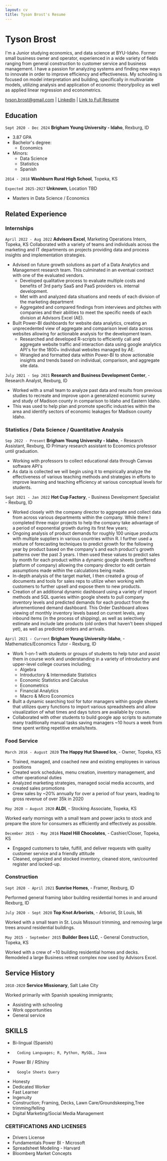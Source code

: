 ```yaml
---
layout: cv
title: Tyson Brost's Resume
---
```

# Tyson Brost


I'm a Junior studying economics, and data science at BYU-Idaho. Former small business owner and operator, experienced in a wide variety of fields ranging from general construction to customer service and business management. I have a passion for analyzing systems and finding new ways to innovate in order to improve efficiency and effectiveness. My schooling is focused on model interpretation and building, specifically in multivariate models, utilizing analysis and application of economic theory/policy as well as applied linear regression and econometrics.



<div id="webaddress">
<a href="tyson.brost@gmail.com">tyson.brost@gmail.com</a>
<!--| <a href="https://byuidatascience.github.io/development.html">Data Science Program</a>  -->
| <a href="https://www.linkedin.com/in/tyson-brost-3604481b8/">LinkedIn</a>
| <a href="https://tbrost.github.io/Brost-Resume/">Link to Full Resume</a>
</div>

<!-- https://www.monique.tech/the-art-of-markdown -->

## Education
`Sept 2020 - Dec 2024`
__Brigham Young University - Idaho__, Rexburg, ID
-	3.87 GPA
- Bachelor's degree:
    - Economics		
- Minors: 
    - Data Science 
    - Statistics
    - Spanish
	
`2014 - 2018`
__Washburn Rural High School__,	Topeka, KS

`Expected 2025-2027`
__Unknown__, Location TBD

- Masters in Data Science / Economics


## Related Experience

### Internships

`April 2022 - Aug 2022`
__Advisors Excel__, Marketing Operations Intern, Topeka, KS
Collaborated with a variety of teams and individuals across the marketing and IT departments on projects providing data and process insights and implementation strategies.
- Advised on future growth solutions as part of a Data Analytics and Management research team. This culminated in an eventual contract with one of the evaluated vendors. 
	- Developed qualitative process to evaluate multiple costs and benefits of 3rd party SaaS and PaaS providers vs. internal development.
	- Met with and analyzed data situations and needs of each division of the marketing department
	- Aggregated and compared findings from interviews and pitches with companies and their abilities to meet the specific needs of each division at Advisors Excel (AE).
- Built Power-BI dashboards for website data analytics, creating an unprecedented view of aggregate and comparison level data across websites allowing for actionable analysis for the development team.
	- Researched and developed R-scripts to efficiently call and aggregate website traffic and interaction data using google analytics API's for the 1800+ individual websites managed by AE.
	- Wrangled and formatted data within Power-BI to show actionable insights and trends based on individual, comparison, and aggregate site data.

`July 2021 - Sep 2021`
__Research and Business Development Center__, - Research Analyst, Rexburg, ID

- Worked with a small team to analyze past data and results from previous studies to recreate and improve upon a generalized economic survey and study of Madison county in comparison to Idaho and Eastern Idaho.
- This was used to help plan and promote specific industries within the area and identify sectors of economic leakages for Madison county Idaho.



### Statistics / Data Science / Quantitative Analysis

`Sep 2022 - Present`
__Brigham Young University - Idaho__, - Research Assistant, Rexburg, ID
Primary research assistant to Economics professor until graduation.
- Working with professors to collect educational data through Canvas software API's
- As data is collected we will begin using it to empirically analyze the effectiveness of various teaching methods and strategies in efforts to improve learning and teaching efficiency at various conceptual levels for students.


`Sept 2021 - Jan 2022`
__Hot Cup Factory__, - Business Development Specialist - Rexburg, ID

- Worked closely with the company director to aggregate and collect data from across various departments within the company. While there I completed three major projects to help the company take advantage of a period of exponential growth during its first few years;
- Ongoing analysis of product demands for roughly 100 unique products with multiple suppliers in various countries within R. I further used a mixture of forecasting techniques to predict growth for the following year by product based on the company's and each product's growth patterns over the past 3 years. I then used these values to predict sales by month for each product within a dynamic google sheets (preffered platform of company) allowing the company director to edit certain assumptions made within the calculations being made.
- In-depth analysis of the target market, I then created a group of documents and tools for sales reps to utilize when working with customers to further upsell and expose them to new products.
- Creation of an additional dynamic dashboard using a variety of import methods and SQL queries within google sheets to pull company inventory levels and predicted demands for each product from the aforementioned demand dashboard. This Order Dashboard allows viewing of monthly inventory levels based on current levels, any inbound items (in the process of shipping), as well as selectively estimate and include late products (old orders that haven't been shipped yet), as well as predicted orders and arrivals.


`April 2021 - Current`
__Brigham Young University-Idaho__, - Mathematics/Economics Tutor - Rexburg, ID

- Work 1-on-1 with students or groups of students to help tutor and assist them in course work and understanding in a variety of introductory and upper-level college courses including;
    - Algebra
    - Introductory & Intermediate Statistics
    - Economic Statistics and Calculus
    - Econometrics
    - Financial Analytics
    - Macro & Micro Economics
- Built a dynamic searching tool for tutor managers within google sheets that utilizes query functions to import various spreadsheets and allow visualization of what times and days tutors are available by course.
- Collaborated with other students to build google app scripts to automate many traditionally manual tasks saving managers ~10 hours a week from time spent writing repetitive emails/texts.
  


### Food Service

`March 2016 - August 2020`
__The Happy Hut Shaved Ice__, - Owner, Topeka, KS
- Trained, managed, and coached new and existing employees in various positions
- Created work schedules, menu creation, inventory management, and other operational duties
- Analyzed marketing strategies, managed social media accounts, and created sales promotions
- Grew sales by ~20% annually for over a period of four years, leading to gross revenue of over 35k in 2020

`May 2020 – August 2020`
__ALDI__, - Stocking Associate, Topeka, KS

Worked early mornings with a small team and power jacks to stock and prepare the store for consumers as efficiently and effectively as possible.

`December 2015 - May 2016`
__Hazel Hill Chocolates__, - Cashier/Closer, Topeka, KS
- Engaged customers to take, fulfill, and deliver requests with quality customer service and a friendly attitude
- Cleaned, organized and stocked inventory, cleaned store, ran/counted register and locked-up.


### Construction

`Sept 2020 - April 2021`
__Sunrise Homes__, - Framer, Rexburg, ID

Performed general framing labor building residential homes in and around Rexburg, ID

`July 2020 - Sept 2020`
__Top Knot Arborists__, - Arborist, St Louis, Mi

Worked with a small team in St. Louis Missouri trimming, and removing large trees around residential buildings.

`May 2015 - September 2015`
__Builder Bees LLC__, - General Construction, Topeka, KS

Worked with a crew of ~10 building residential homes and decks.
Remodeled a large Business retreat complex now used by Advisors Excel.




## Service History

`2018-2020`
__Service Missionary__, Salt Lake City

Worked primarily with Spanish speaking immigrants; 
    
- Assisting with schooling 
- Work opportunities
- General service



## SKILLS
-	Bi-lingual (Spanish)
-   	Coding Languages; R, Python, MySQL, Java
-	Power BI / RShiny
-   	Google Sheets Query
-	Honesty
-	Dedicated Worker
-	Fast Learner
-	Ingenuity
-	Construction; Framing, Decks, Lawn Care/Groundskeeping,Tree trimming/felling
-	Digital Marketing/Social Media Management


### CERTIFICATIONS AND LICENSES
- Drivers License
- Fundamentals Power BI - Microsoft 
- Spreadsheet Modeling - Harvard 
- Bloomberg Market Concepts






<!-- ### Footer

Last updated: May 2013 -->


